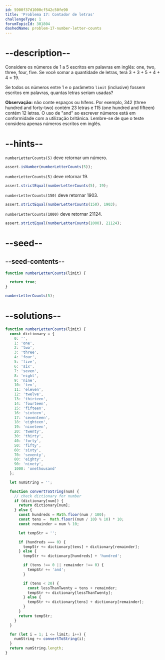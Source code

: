 ```yaml
---
id: 5900f37d1000cf542c50fe90
title: 'Problema 17: Contador de letras'
challengeType: 1
forumTopicId: 301804
dashedName: problem-17-number-letter-counts
---
```


# --description--

Considere os números de 1 a 5 escritos em palavras em inglês: one, two, three, four, five. Se você somar a quantidade de letras, terá 3 + 3 + 5 + 4 + 4 = 19.

Se todos os números entre 1 e o parâmetro `limit` (inclusive) fossem escritos em palavras, quantas letras seriam usadas?

**Observação:** não conte espaços ou hífens. Por exemplo, 342 (three hundred and forty-two) contém 23 letras e 115 (one hundred and fifteen) contém 12 letras. O uso de "and" ao escrever números está em conformidade com a utilização britânica. Lembre-se de que o teste considera apenas números escritos em inglês.

# --hints--

`numberLetterCounts(5)` deve retornar um número.

```js
assert.isNumber(numberLetterCounts(5));
```

`numberLetterCounts(5)` deve retornar 19.

```js
assert.strictEqual(numberLetterCounts(5), 19);
```

`numberLetterCounts(150)` deve retornar 1903.

```js
assert.strictEqual(numberLetterCounts(150), 1903);
```

`numberLetterCounts(1000)` deve retornar 21124.

```js
assert.strictEqual(numberLetterCounts(1000), 21124);
```

# --seed--

## --seed-contents--

```js
function numberLetterCounts(limit) {

  return true;
}

numberLetterCounts(5);
```

# --solutions--

```js
function numberLetterCounts(limit) {
  const dictionary = {
    0: '',
    1: 'one',
    2: 'two',
    3: 'three',
    4: 'four',
    5: 'five',
    6: 'six',
    7: 'seven',
    8: 'eight',
    9: 'nine',
    10: 'ten',
    11: 'eleven',
    12: 'twelve',
    13: 'thirteen',
    14: 'fourteen',
    15: 'fifteen',
    16: 'sixteen',
    17: 'seventeen',
    18: 'eighteen',
    19: 'nineteen',
    20: 'twenty',
    30: 'thirty',
    40: 'forty',
    50: 'fifty',
    60: 'sixty',
    70: 'seventy',
    80: 'eighty',
    90: 'ninety',
    1000: 'onethousand'
  };

  let numString = '';

  function convertToString(num) {
    // check dictionary for number
    if (dictionary[num]) {
      return dictionary[num];
    } else {
      const hundreds = Math.floor(num / 100);
      const tens =  Math.floor((num / 10) % 10) * 10;
      const remainder = num % 10;

      let tempStr = '';

      if (hundreds === 0) {
        tempStr += dictionary[tens] + dictionary[remainder];
      } else {
        tempStr += dictionary[hundreds] + 'hundred';

        if (tens !== 0 || remainder !== 0) {
          tempStr += 'and';
        }

        if (tens < 20) {
          const lessThanTwenty = tens + remainder;
          tempStr += dictionary[lessThanTwenty];
        } else {
          tempStr += dictionary[tens] + dictionary[remainder];
        }
      }
      return tempStr;
    }
  }

  for (let i = 1; i <= limit; i++) {
    numString += convertToString(i);
  }
  return numString.length;
}
```
